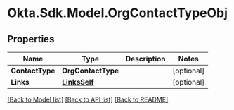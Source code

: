 # Okta.Sdk.Model.OrgContactTypeObj

## Properties

Name | Type | Description | Notes
------------ | ------------- | ------------- | -------------
**ContactType** | **OrgContactType** |  | [optional] 
**Links** | [**LinksSelf**](LinksSelf.md) |  | [optional] 

[[Back to Model list]](../README.md#documentation-for-models) [[Back to API list]](../README.md#documentation-for-api-endpoints) [[Back to README]](../README.md)


